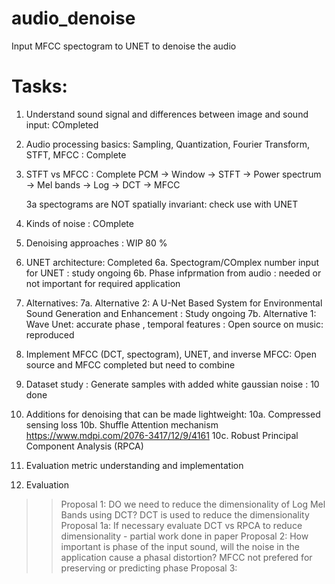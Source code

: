 # audio_denoise
Input MFCC spectogram to UNET to denoise the audio 
# Tasks:
1. Understand sound signal and differences between image and sound input: COmpleted 
2. Audio processing basics: Sampling, Quantization, Fourier Transform, STFT, MFCC : Complete
3. STFT vs MFCC : Complete
   PCM -> Window -> STFT -> Power spectrum -> Mel bands -> Log -> DCT -> MFCC
   
   3a spectograms are NOT spatially invariant: check use with UNET
4. Kinds of noise : COmplete
5. Denoising approaches : WIP 80 % 
6. UNET architecture: Completed
   6a. Spectogram/COmplex number input for UNET : study ongoing 
   6b. Phase infprmation from audio : needed or not important for required application
7. Alternatives:
   7a. Alternative 2: A U-Net Based System for Environmental Sound Generation and Enhancement : Study ongoing
   7b. Alternative 1: Wave Unet: accurate phase , temporal features : Open source on music: reproduced 
8. Implement MFCC (DCT, spectogram), UNET, and inverse MFCC: Open source and MFCC completed but need to combine
9. Dataset study : Generate samples with added white gaussian noise : 10 done
10. Additions for denoising that can be made lightweight:
   10a. Compressed sensing loss
   10b.  Shuffle Attention mechanism https://www.mdpi.com/2076-3417/12/9/4161
   10c. Robust Principal Component Analysis (RPCA) 
11. Evaluation metric understanding and implementation
12. Evaluation

>> Proposal 1: DO we need to reduce the dimensionality of Log Mel Bands using DCT? DCT is used to reduce the dimensionality 
>> Proposal 1a: If necessary evaluate DCT vs RPCA to reduce dimensionality - partial work done in paper
>> Proposal 2: How important is phase of the input sound, will the noise in the application cause a phasal distortion? MFCC not prefered for preserving or predicting phase
>> Proposal 3: 
